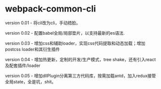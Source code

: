 # webpack-common-cli

version 0.01 - 将cil改为cli，手动捂脸。  

version 0.02 - 配置babel全局/局部垫片，以支持最新的es语法.   

version 0.03 - 增加css和辅助loader，实现css代码提取和动态加载；增加postcss loader和其衍生插件  
 
version 0.04 - 增加热更新，定制的开发/生产模式，tree shake，还有引入react及配套插件/loader

version 0.05 - 增加dllPlugin分离第三方代码库，按需加载antd，加入redux接管全局state，全是坑，shit。
